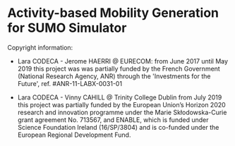# Activity-based Mobility Generation for SUMO Simulator

Copyright information:

 - Lara CODECA - Jerome HAERRI @ EURECOM:
    from June 2017 until May 2019 this project was was partially funded by the French Government (National Research Agency, ANR) through the 'Investments for the Future', ref. #ANR-11-LABX-0031-01

 - Lara CODECA - Vinny CAHILL @ Trinity College Dublin
    from July 2019 this project was partially funded by the European Union’s Horizon 2020 research and innovation programme under the Marie Skłodowska-Curie grant agreement No. 713567, and ENABLE, which is funded under Science Foundation Ireland (16/SP/3804) and is co-funded under the European Regional Development Fund.
